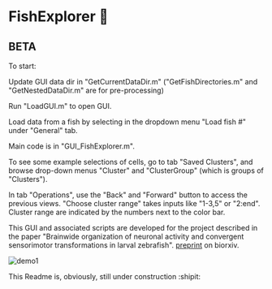 # FishExplorer :microscope:

## BETA


To start:

Update GUI data dir in "GetCurrentDataDir.m"
("GetFishDirectories.m" and "GetNestedDataDir.m" are for pre-processing)

Run "LoadGUI.m" to open GUI.

Load data from a fish by selecting in the dropdown menu "Load fish #" under "General" tab.

Main code is in "GUI_FishExplorer.m".

To see some example selections of cells, go to tab "Saved Clusters", and browse drop-down menus "Cluster" and "ClusterGroup" (which is groups of "Clusters").

In tab "Operations", use the "Back" and "Forward" button to access the previous views. "Choose cluster range" takes inputs like "1-3,5" or "2:end". Cluster range are indicated by the numbers next to the color bar. 

This GUI and associated scripts are developed for the project described in the paper "Brainwide organization of neuronal activity and convergent sensorimotor transformations in larval zebrafish".   [preprint](https://www.biorxiv.org/content/early/2018/03/27/289413) on biorxiv.

![demo1](https://github.com/xiuyechen/FishExplorer/blob/master/demo/demo1.gif "Demo Text 1")

This Readme is, obviously, still under construction :shipit:
